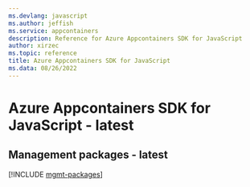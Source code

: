 ```yaml
---
ms.devlang: javascript
ms.author: jeffish
ms.service: appcontainers
description: Reference for Azure Appcontainers SDK for JavaScript
author: xirzec
ms.topic: reference
title: Azure Appcontainers SDK for JavaScript
ms.data: 08/26/2022
---
```

# Azure Appcontainers SDK for JavaScript - latest

## Management packages - latest
[!INCLUDE [mgmt-packages](appcontainers-mgmt-index.md)]